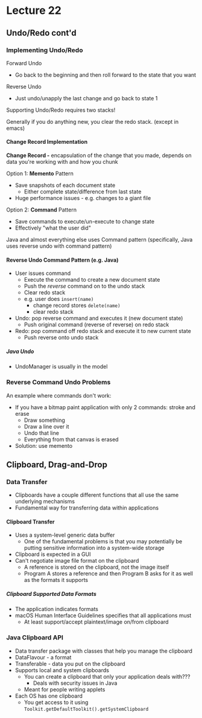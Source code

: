 # Lecture 22

## Undo/Redo cont'd

### Implementing Undo/Redo

Forward Undo

* Go back to the beginning and then roll forward to the state that you want

Reverse Undo

* Just undo/unapply the last change and go back to state 1

Supporting Undo/Redo requires two stacks!

Generally if you do anything new, you clear the redo stack. (except in emacs)

#### Change Record Implementation

**Change Record -** encapsulation of the change that you made, depends on data you're working with and how you chunk

Option 1: **Memento** Pattern

* Save snapshots of each document state
  * Either complete state/difference from last state
* Huge performance issues - e.g. changes to a giant file

Option 2: **Command** Pattern

* Save commands to execute/un-execute to change state
* Effectively "what the user did"

Java and almost everything else uses Command pattern (specifically, Java uses reverse undo with command pattern)

#### Reverse Undo Command Pattern (e.g. Java)

* User issues command
  * Execute the command to create a new document state
  * Push the *reverse* command on to the undo stack
  * Clear redo stack
  * e.g. user does `insert(name)`
    * change record stores `delete(name)`
    * clear redo stack
* Undo: pop reverse command and executes it (new document state)
  * Push original command (reverse of reverse) on redo stack
* Redo: pop command off redo stack and execute it to new current state
  * Push reverse onto undo stack

##### Java Undo

* UndoManager is usually in the model

### Reverse Command Undo Problems

An example where commands don't work:

* If you have a bitmap paint application with only 2 commands: stroke and erase
  * Draw something
  * Draw a line over it
  * Undo that line
  * Everything from that canvas is erased
* Solution: use memento

## Clipboard, Drag-and-Drop

### Data Transfer

* Clipboards have a couple different functions that all use the same underlying mechanisms
* Fundamental way for transferring data within applications

#### Clipboard Transfer

* Uses a system-level generic data buffer
  * One of the fundamental problems is that you may potentially be putting sensitive information into a system-wide storage
* Clipboard is expected in a GUI
* Can't negotiate image file format on the clipboard
  * A reference is stored on the clipboard, not the image itself
  * Program A stores a reference and then Program B asks for it as well as the formats it supports

##### Clipboard Supported Data Formats

* The application indicates formats
* macOS Human Interface Guidelines specifies that all applications must
  * At least support/accept plaintext/image on/from clipboard

### Java Clipboard API

* Data transfer package with classes that help you manage the clipboard
* DataFlavour - a format
* Transferable - data you put on the clipboard
* Supports local and system clipboards
  * You can create a clipboard that only your application deals with???
    * Deals with security issues in Java
  * Meant for people writing applets
* Each OS has one clipboard
  * You get access to it using `Toolkit.getDefaultToolkit().getSystemClipboard`